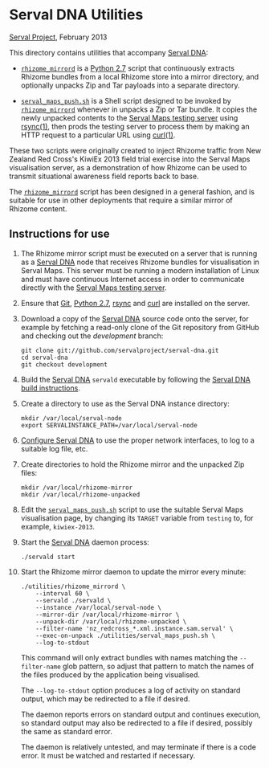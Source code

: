 Serval DNA Utilities
====================
[Serval Project][], February 2013

This directory contains utilities that accompany [Serval DNA][]:

 * [`rhizome_mirrord`][] is a [Python 2.7][] script that continuously extracts
   Rhizome bundles from a local Rhizome store into a mirror directory, and
   optionally unpacks Zip and Tar payloads into a separate directory.

 * [`serval_maps_push.sh`][] is a Shell script designed to be invoked by
   [`rhizome_mirrord`][] whenever in unpacks a Zip or Tar bundle.  It copies the
   newly unpacked contents to the [Serval Maps testing server][] using
   [rsync(1)][], then prods the testing server to process them by making an
   HTTP request to a particular URL using [curl(1)][].

These two scripts were originally created to inject Rhizome traffic from New
Zealand Red Cross's KiwiEx 2013 field trial exercise into the Serval Maps
visualisation server, as a demonstration of how Rhizome can be used to transmit
situational awareness field reports back to base.

The [`rhizome_mirrord`][] script has been designed in a general fashion, and is
suitable for use in other deployments that require a similar mirror of Rhizome
content.

Instructions for use
--------------------

 1. The Rhizome mirror script must be executed on a server that is running as a
    [Serval DNA][] node that receives Rhizome bundles for visualisation in
    Serval Maps.  This server must be running a modern installation of Linux
    and must have continuous Internet access in order to communicate directly
    with the [Serval Maps testing server][].

 2. Ensure that [Git][], [Python 2.7][], [rsync][] and [curl][] are installed
    on the server.

 3. Download a copy of the [Serval DNA][] source code onto the server, for
    example by fetching a read-only clone of the Git repository from GitHub
    and checking out the *development* branch:

        git clone git://github.com/servalproject/serval-dna.git
        cd serval-dna
        git checkout development

 4. Build the [Serval DNA][] `servald` executable by following the [Serval DNA
    build instructions][].

 6. Create a directory to use as the Serval DNA instance directory:

        mkdir /var/local/serval-node
        export SERVALINSTANCE_PATH=/var/local/serval-node

 7. [Configure Serval DNA][] to use the proper network interfaces, to log
    to a suitable log file, etc.

 8. Create directories to hold the Rhizome mirror and the unpacked Zip
    files:

        mkdir /var/local/rhizome-mirror
        mkdir /var/local/rhizome-unpacked

 9. Edit the [`serval_maps_push.sh`][] script to use the suitable Serval Maps
    visualisation page, by changing its `TARGET` variable from `testing` to,
    for example, `kiwiex-2013`.

 9. Start the [Serval DNA][] daemon process:

        ./servald start

10. Start the Rhizome mirror daemon to update the mirror every minute:

        ./utilities/rhizome_mirrord \
            --interval 60 \
            --servald ./servald \
            --instance /var/local/serval-node \
            --mirror-dir /var/local/rhizome-mirror \
            --unpack-dir /var/local/rhizome-unpacked \
            --filter-name 'nz_redcross_*.xml.instance.sam.serval' \
            --exec-on-unpack ./utilities/serval_maps_push.sh \
            --log-to-stdout

    This command will only extract bundles with names matching the
    `--filter-name` glob pattern, so adjust that pattern to match the names of
    the files produced by the application being visualised.

    The `--log-to-stdout` option produces a log of activity on standard output,
    which may be redirected to a file if desired.

    The daemon reports errors on standard output and continues execution, so
    standard output may also be redirected to a file if desired, possibly the
    same as standard error.

    The daemon is relatively untested, and may terminate if there is a code
    error.  It must be watched and restarted if necessary.


[Serval Project]: http://www.servalproject.org/
[Serval DNA]: https://github.com/servalproject/serval-dna
[`rhizome_mirrord`]: ./rhizome_mirrord
[`serval_maps_push.sh`]: ./serval_maps_push.sh
[Serval Maps testing server]: http://maps.servalproject.org/testing/
[Serval DNA build instructions]: ../INSTALL.md
[Configure Serval DNA]: ../doc/Servald-Configuration.md
[Git]:http://git-scm.com/
[Python 2.7]: http://www.python.org/download/releases/2.7/
[rsync]: http://rsync.samba.org/
[rsync(1)]: http://rsync.samba.org/ftp/rsync/rsync.html
[curl]: http://curl.haxx.se/
[curl(1)]: http://curl.haxx.se/docs/manpage.html
